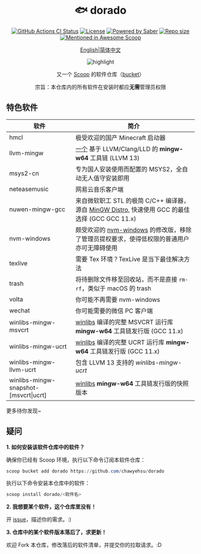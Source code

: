 <div align="center">
    <h1 align="center">🐟 dorado</h1>
    <p align="center">
        <a href="https://github.com/chawyehsu/dorado/actions/workflows/ci.yml"><img src="https://img.shields.io/github/workflow/status/chawyehsu/dorado/Tests?style=flat-square&logo=github&label=Tests" alt="GitHub Actions CI Status"></a>
        <a href="https://github.com/chawyehsu/dorado/blob/master/LICENSE"><img src="https://img.shields.io/github/license/chawyehsu/dorado.svg?style=flat-square" alt="License"></a>
        <a href="https://www.microsoft.com/en-us/windows"><img src="https://img.shields.io/badge/Target-Windows%2010-0067B8.svg?style=flat-square" alt="Powered by Saber" /></a>
        <a href="https://github.com/chawyehsu/dorado"><img src="https://img.shields.io/github/repo-size/chawyehsu/dorado.svg?style=flat-square" alt="Repo size"></a>
        <a href="https://github.com/scoopinstaller/awesome/blob/master/README.md" title="Awesome Scoop"><img src="https://awesome.re/mentioned-badge-flat.svg" alt="Mentioned in Awesome Scoop"></a>
    </p>
    <p align="center">
        <a href="README.md">English</a>|<a href="README.zh-Hans.md">简体中文</a>
    </p>
    <p align="center"><img align="center" src="https://user-images.githubusercontent.com/5764917/100413251-da9d0400-30b1-11eb-9bf8-3a97713e7730.gif" alt="highlight" /></p>
    <p align="center">
        又一个 <a href="https://github.com/lukesampson/scoop">Scoop</a> 的软件仓库（<a href="https://github.com/lukesampson/scoop/wiki/Buckets">bucket</a>）
    </p>
    <p align="center">
        宗旨：本仓库内的所有软件在安装时都应<strong>无需</strong>管理员权限
    </p>
</div>

特色软件
------------

| 软件 | 简介 |
|----------|-------------|
| hmcl | 极受欢迎的国产 Minecraft 启动器 |
| llvm-mingw | [一个](https://github.com/mstorsjo/llvm-mingw) 基于 LLVM/Clang/LLD 的 **mingw-w64** 工具链 (LLVM 13) |
| msys2-cn | 专为国人安装使用而配置的 MSYS2，全自动无人值守安装即用 |
| neteasemusic | 网易云音乐客户端 |
| nuwen-mingw-gcc | 来自微软职工 STL 的极简 C/C++ 编译器，源自 [MinGW Distro](https://nuwen.net/mingw.html), 快速使用 GCC 的最佳选择 (GCC GCC 11.x) |
| nvm-windows | 颇受欢迎的 [nvm-windows](https://github.com/chawyehsu/nvm-windows) 的修改版，移除了管理员提权要求，使得低权限的普通用户亦可无障碍使用 |
| texlive | 需要 Tex 环境？TexLive 是当下最佳解决方法 |
| trash | 将待删除文件移至回收站，而不是直接 `rm-rf`，类似于 macOS 的 trash |
| volta | 你可能不再需要 nvm-windows |
| wechat | 你可能需要的微信 PC 客户端 |
| winlibs-mingw-msvcrt | [winlibs](http://winlibs.com/) 编译的完整 MSVCRT 运行库 **mingw-w64** 工具链发行版 (GCC 11.x) |
| winlibs-mingw-ucrt | [winlibs](http://winlibs.com/) 编译的完整 UCRT 运行库 **mingw-w64** 工具链发行版 (GCC 11.x) |
| winlibs-mingw-llvm-ucrt | 包含 LLVM 13 支持的 *winlibs-mingw-ucrt* |
| winlibs-mingw-snapshot-\[msvcrt\|ucrt\] | [winlibs](http://winlibs.com/) **mingw-w64** 工具链发行版的快照版本 |

更多待你发现~

疑问
--------

**1. 如何安装该软件仓库中的软件？**

确保你已经有 Scoop 环境，执行以下命令订阅本软件仓库：

``` powershell
scoop bucket add dorado https://github.com/chawyehsu/dorado
```

执行以下命令安装本仓库中的软件：

``` powershell
scoop install dorado/<软件名>
```

**2. 我想要某个软件，这个仓库里没有！**

开 [issue](https://github.com/chawyehsu/dorado/issues)，描述你的需求。:)

**3. 仓库中的某个软件版本落后了，求更新！**

欢迎 Fork 本仓库，修改落后的软件清单，并提交你的拉取请求。:D
